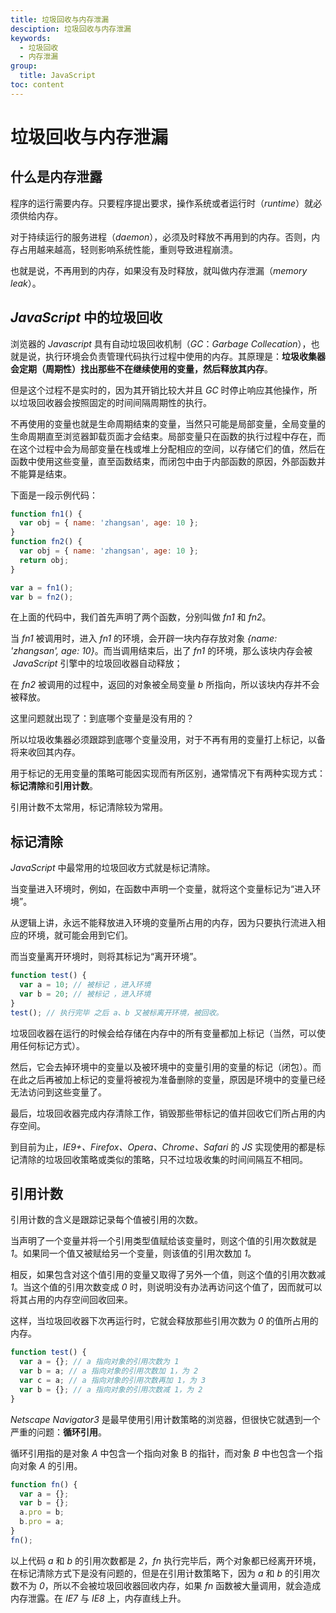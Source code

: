 ```yaml
---
title: 垃圾回收与内存泄漏
desciption: 垃圾回收与内存泄漏
keywords:
  - 垃圾回收
  - 内存泄漏
group:
  title: JavaScript
toc: content
---
```


# 垃圾回收与内存泄漏

## 什么是内存泄露

程序的运行需要内存。只要程序提出要求，操作系统或者运行时（_runtime_）就必须供给内存。

对于持续运行的服务进程（_daemon_），必须及时释放不再用到的内存。否则，内存占用越来越高，轻则影响系统性能，重则导致进程崩溃。

也就是说，不再用到的内存，如果没有及时释放，就叫做内存泄漏（_memory leak_）。

## _JavaScript_ 中的垃圾回收

浏览器的 _Javascript_ 具有自动垃圾回收机制（_GC_：_Garbage Collecation_），也就是说，执行环境会负责管理代码执行过程中使用的内存。其原理是：**垃圾收集器会定期（周期性）找出那些不在继续使用的变量，然后释放其内存**。

但是这个过程不是实时的，因为其开销比较大并且 _GC_ 时停止响应其他操作，所以垃圾回收器会按照固定的时间间隔周期性的执行。

不再使用的变量也就是生命周期结束的变量，当然只可能是局部变量，全局变量的生命周期直至浏览器卸载页面才会结束。局部变量只在函数的执行过程中存在，而在这个过程中会为局部变量在栈或堆上分配相应的空间，以存储它们的值，然后在函数中使用这些变量，直至函数结束，而闭包中由于内部函数的原因，外部函数并不能算是结束。

下面是一段示例代码：

```javascript
function fn1() {
  var obj = { name: 'zhangsan', age: 10 };
}
function fn2() {
  var obj = { name: 'zhangsan', age: 10 };
  return obj;
}

var a = fn1();
var b = fn2();
```

在上面的代码中，我们首先声明了两个函数，分别叫做 _fn1_ 和 _fn2_。

当 _fn1_ 被调用时，进入 _fn1_ 的环境，会开辟一块内存存放对象 _{name: 'zhangsan', age: 10}_。而当调用结束后，出了 _fn1_ 的环境，那么该块内存会被  *JavaScript* 引擎中的垃圾回收器自动释放；

在 _fn2_ 被调用的过程中，返回的对象被全局变量 _b_ 所指向，所以该块内存并不会被释放。

这里问题就出现了：到底哪个变量是没有用的？

所以垃圾收集器必须跟踪到底哪个变量没用，对于不再有用的变量打上标记，以备将来收回其内存。

用于标记的无用变量的策略可能因实现而有所区别，通常情况下有两种实现方式：**标记清除**和**引用计数**。

引用计数不太常用，标记清除较为常用。

## 标记清除

_JavaScript_ 中最常用的垃圾回收方式就是标记清除。

当变量进入环境时，例如，在函数中声明一个变量，就将这个变量标记为“进入环境”。

从逻辑上讲，永远不能释放进入环境的变量所占用的内存，因为只要执行流进入相应的环境，就可能会用到它们。

而当变量离开环境时，则将其标记为“离开环境”。

```javascript
function test() {
  var a = 10; // 被标记 ，进入环境
  var b = 20; // 被标记 ，进入环境
}
test(); // 执行完毕 之后 a、b 又被标离开环境，被回收。
```

垃圾回收器在运行的时候会给存储在内存中的所有变量都加上标记（当然，可以使用任何标记方式）。

然后，它会去掉环境中的变量以及被环境中的变量引用的变量的标记（闭包）。而在此之后再被加上标记的变量将被视为准备删除的变量，原因是环境中的变量已经无法访问到这些变量了。

最后，垃圾回收器完成内存清除工作，销毁那些带标记的值并回收它们所占用的内存空间。

到目前为止，_IE9+、Firefox、Opera、Chrome、Safari_ 的 _JS_ 实现使用的都是标记清除的垃圾回收策略或类似的策略，只不过垃圾收集的时间间隔互不相同。

## 引用计数

引用计数的含义是跟踪记录每个值被引用的次数。

当声明了一个变量并将一个引用类型值赋给该变量时，则这个值的引用次数就是 _1_。如果同一个值又被赋给另一个变量，则该值的引用次数加 _1_。

相反，如果包含对这个值引用的变量又取得了另外一个值，则这个值的引用次数减 _1_。当这个值的引用次数变成 _0_ 时，则说明没有办法再访问这个值了，因而就可以将其占用的内存空间回收回来。

这样，当垃圾回收器下次再运行时，它就会释放那些引用次数为 _0_ 的值所占用的内存。

```javascript
function test() {
  var a = {}; // a 指向对象的引用次数为 1
  var b = a; // a 指向对象的引用次数加 1，为 2
  var c = a; // a 指向对象的引用次数再加 1，为 3
  var b = {}; // a 指向对象的引用次数减 1，为 2
}
```

_Netscape Navigator3_ 是最早使用引用计数策略的浏览器，但很快它就遇到一个严重的问题：**循环引用**。

循环引用指的是对象 _A_ 中包含一个指向对象 B 的指针，而对象 _B_ 中也包含一个指向对象 _A_ 的引用。

```javascript
function fn() {
  var a = {};
  var b = {};
  a.pro = b;
  b.pro = a;
}
fn();
```

以上代码 _a_ 和 _b_ 的引用次数都是 _2_，_fn_ 执行完毕后，两个对象都已经离开环境，在标记清除方式下是没有问题的，但是在引用计数策略下，因为 _a_ 和 _b_ 的引用次数不为 _0_，所以不会被垃圾回收器回收内存，如果 _fn_ 函数被大量调用，就会造成内存泄露。在 _IE7_ 与 _IE8_ 上，内存直线上升。

